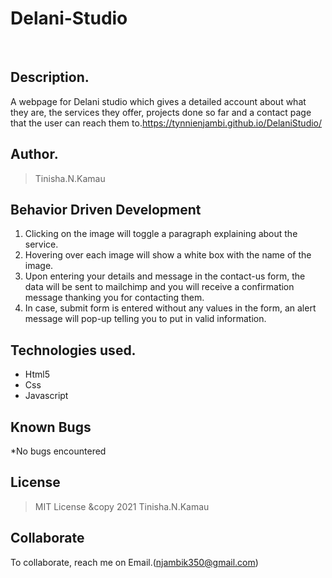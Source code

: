 # Delani-Studio
​
## Description.
A webpage for Delani studio which gives a detailed account about what they are, the services they offer, projects done so far and a contact page that the user can reach them to.https://tynnienjambi.github.io/DelaniStudio/
​
## Author.
 > Tinisha.N.Kamau

 ## Behavior Driven Development
 1. Clicking on the image will toggle a paragraph explaining about the service.
 2. Hovering over each image will show a white box with the name of the image.
 3. Upon entering your details and message in the contact-us form, the data will be sent to mailchimp and you will receive a confirmation message thanking you for contacting them.
 4. In case, submit form is entered without any values in the form, an alert message will pop-up telling you to put in valid information.
​
## Technologies used.
  * Html5
  * Css
  * Javascript
​
## Known Bugs
*No bugs encountered
​
## License
> MIT License &copy 2021 Tinisha.N.Kamau 
​
## Collaborate
To collaborate, reach me on Email.(njambik350@gmail.com)
